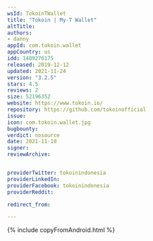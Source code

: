 ```yaml
---
wsId: TokoinTWallet
title: "Tokoin | My-T Wallet"
altTitle: 
authors:
- danny
appId: com.tokoin.wallet
appCountry: us
idd: 1489276175
released: 2019-12-12
updated: 2021-11-24
version: "3.2.5"
stars: 4.5
reviews: 2
size: 52196352
website: https://www.tokoin.io/
repository: https://github.com/tokoinofficial
issue: 
icon: com.tokoin.wallet.jpg
bugbounty: 
verdict: nosource
date: 2021-11-10
signer: 
reviewArchive:


providerTwitter: tokoinindonesia
providerLinkedIn: 
providerFacebook: tokoinindonesia
providerReddit: 

redirect_from:

---
```


{% include copyFromAndroid.html %}
